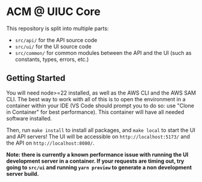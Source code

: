 # ACM @ UIUC Core
This repository is split into multiple parts:
* `src/api/` for the API source code
* `src/ui/` for the UI source code
* `src/common/` for common modules between the API and the UI (such as constants, types, errors, etc.)

## Getting Started
You will need node>=22 installed, as well as the AWS CLI and the AWS SAM CLI. The best way to work with all of this is to open the environment in a container within your IDE (VS Code should prompt you to do so: use "Clone in Container" for best performance). This container will have all needed software installed.

Then, run `make install` to install all packages, and `make local` to start the UI and API servers! The UI will be accessible on `http://localhost:5173/` and the API on `http://localhost:8080/`.

**Note: there is currently a known performance issue with running the UI development server in a container. If your requests are timing out, try going to `src/ui` and running `yarn preview` to generate a non development server build.**
